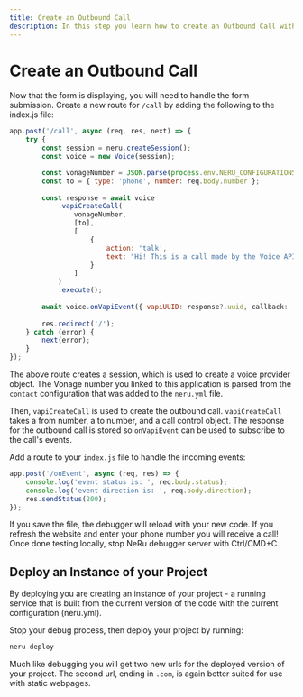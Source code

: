 ```yaml
---
title: Create an Outbound Call
description: In this step you learn how to create an Outbound Call with NeRu.
---
```


# Create an Outbound Call

Now that the form is displaying, you will need to handle the form submission. Create a new route for `/call` by adding the following to the index.js file:

```javascript
app.post('/call', async (req, res, next) => {
    try {  
        const session = neru.createSession();
        const voice = new Voice(session);

        const vonageNumber = JSON.parse(process.env.NERU_CONFIGURATIONS).contact;
        const to = { type: 'phone', number: req.body.number };
    
        const response = await voice
            .vapiCreateCall(
                vonageNumber,
                [to],
                [
                    {
                        action: 'talk',
                        text: "Hi! This is a call made by the Voice API and NeRu",
                    }
                ]
            )
            .execute();
        
        await voice.onVapiEvent({ vapiUUID: response?.uuid, callback: 'onEvent' }).execute();
        
        res.redirect('/');
    } catch (error) {
        next(error);
    }
});
```

The above route creates a session, which is used to create a voice provider object. The Vonage number you linked to this application is parsed from the `contact` configuration that was added to the `neru.yml` file. 

Then, `vapiCreateCall` is used to create the outbound call. `vapiCreateCall` takes a from number, a to number, and a call control object. The response for the outbound call is stored so `onVapiEvent` can be used to subscribe to the call's events.

Add a route to your `index.js` file to handle the incoming events:

```javascript
app.post('/onEvent', async (req, res) => {
    console.log('event status is: ', req.body.status);
    console.log('event direction is: ', req.body.direction);
    res.sendStatus(200);
});
```

If you save the file, the debugger will reload with your new code. If you refresh the website and enter your phone number you will receive a call! Once done testing locally, stop NeRu debugger server with Ctrl/CMD+C.

## Deploy an Instance of your Project

By deploying you are creating an instance of your project - a running service that is built from the current version of the code with the current configuration (neru.yml). 

Stop your debug process, then deploy your project by running:

```sh
neru deploy
```

Much like debugging you will get two new urls for the deployed version of your project. The second url, ending in `.com`, is again better suited for use with static webpages.